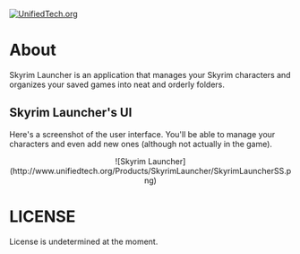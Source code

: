 [![UnifiedTech.org](http://www.unifiedtech.org/global/img/unifiedtech_logo.png)](http://www.unifiedtech.org/)

# About

Skyrim Launcher is an application that manages your Skyrim characters and organizes your saved games into neat and orderly folders.

## Skyrim Launcher's UI
Here's a screenshot of the user interface. You'll be able to manage your characters and even add new ones (although not actually in the game).

<div style="text-align:center;">
![Skyrim Launcher](http://www.unifiedtech.org/Products/SkyrimLauncher/SkyrimLauncherSS.png)
</div>

# LICENSE

License is undetermined at the moment.